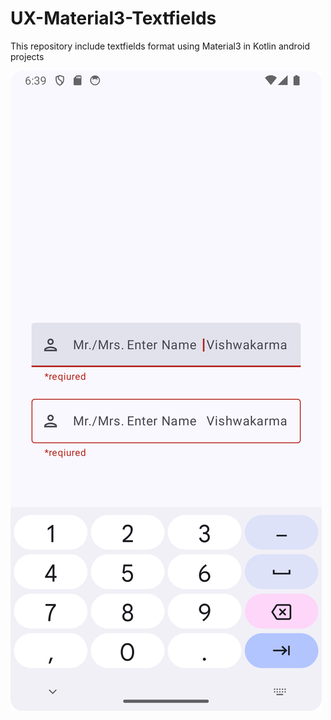 # UX-Material3-Textfields
This repository include textfields format using Material3 in Kotlin android projects


![image](sampleImg/Screenshot_20241122_183935.png)